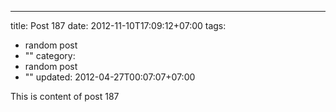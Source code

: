 ---
title: Post 187
date: 2012-11-10T17:09:12+07:00
tags:
  - random post
  - ""
category:
  - random post
  - ""
updated: 2012-04-27T00:07:07+07:00

This is content of post 187